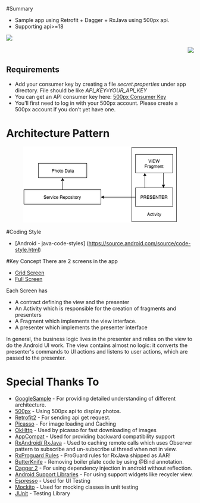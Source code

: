 #Summary
* Sample app using Retrofit + Dagger + RxJava using 500px api.
* Supporting api>=18

<p align="left">
<img src="/demo/portrait.gif" />
</p>

<p align="right">
<img src="/demo/landscape.gif" />
</p>

## Requirements
* Add your consumer key by creating a file _secret.properties_ under app directory. File should be like _API_KEY=YOUR_API_KEY_
* You can get an API consumer key here: [500px Consumer Key](https://500px.com/settings/applications)
* You’ll first need to log in with your 500px account. Please create a 500px account if you don’t yet have one.

# Architecture Pattern
<p align="center">
<img src="/demo/MVP Flow.png" />
</p>

#Coding Style
* [Android - java-code-styles] (https://source.android.com/source/code-style.html)

#Key Concept
There are 2 screens in the app
* [Grid Screen](/app/src/main/java/com/d500px/fivehundredpx/views/grid_screen) 
* [Full Screen](/app/src/main/java/com/d500px/fivehundredpx/views/full_screen)

Each Screen has
* A contract defining the view and the presenter
* An Activity which is responsible for the creation of fragments and presenters
* A Fragment which implements the view interface.
* A presenter which implements the presenter interface

In general, the business logic lives in the presenter and relies on the view to do the Android UI work.
The view contains almost no logic: it converts the presenter's commands to UI actions and listens to user actions, which are passed to the presenter.

# Special Thanks To
* [GoogleSample](https://github.com/googlesamples/android-architecture) - For providing detailed understanding of different architecture.
* [500px](https://github.com/500px/api-documentation) - Using 500px api to display photos.
* [Retrofit2](http://square.github.io/retrofit/) - For sending api get request.
* [Picasso](http://square.github.io/picasso/) - For image loading and Caching
* [OkHttp](http://square.github.io/okhttp/) - Used by picasso for fast downloading of images
* [AppCompat](http://developer.android.com/intl/vi/tools/support-library/features.html) - Used for providing backward compatibility support
* [RxAndroid/ RxJava](https://github.com/ReactiveX/RxAndroid) - Used to caching remote calls which uses Observer pattern to subscribe and un-subscribe ui thread when not in view.
* [RxProguard Rules](https://github.com/artem-zinnatullin/RxJavaProGuardRules) - ProGuard rules for RxJava shipped as AAR!
* [ButterKnife](http://jakewharton.github.io/butterknife/) - Removing boiler plate code by using @Bind annotation.
* [Dagger 2](http://google.github.io/dagger/android.html) - For using dependency injection in android without reflection.
* [Android Support Libraries](http://developer.android.com/intl/vi/tools/support-library/features.html#v7-recyclerview) - For using support widgets like recycler view.
* [Espresso](https://google.github.io/android-testing-support-library/docs/espresso/) - Used for UI Testing
* [Mockito](http://http://mockito.org/) - Used for mocking classes in unit testing
* [JUnit](http://developer.android.com/intl/ko/tools/testing/testing_android.html) - Testing Library

